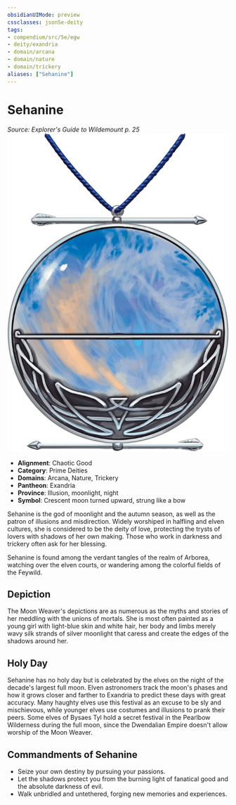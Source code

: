 ```yaml
---
obsidianUIMode: preview
cssclasses: json5e-deity
tags:
- compendium/src/5e/egw
- deity/exandria
- domain/arcana
- domain/nature
- domain/trickery
aliases: ["Sehanine"]
---
```

# Sehanine
*Source: Explorer's Guide to Wildemount p. 25* 
![](https://raw.githubusercontent.com/5etools-mirror-2/5etools-img/main/deities/EGW/Symbol%20of%20Sehanine.webp#symbol)

- **Alignment**: Chaotic Good
- **Category**: Prime Deities
- **Domains**: Arcana, Nature, Trickery
- **Pantheon**: Exandria
- **Province**: Illusion, moonlight, night
- **Symbol**: Crescent moon turned upward, strung like a bow

Sehanine is the god of moonlight and the autumn season, as well as the patron of illusions and misdirection. Widely worshiped in halfling and elven cultures, she is considered to be the deity of love, protecting the trysts of lovers with shadows of her own making. Those who work in darkness and trickery often ask for her blessing.

Sehanine is found among the verdant tangles of the realm of Arborea, watching over the elven courts, or wandering among the colorful fields of the Feywild.

## Depiction

The Moon Weaver's depictions are as numerous as the myths and stories of her meddling with the unions of mortals. She is most often painted as a young girl with light-blue skin and white hair, her body and limbs merely wavy silk strands of silver moonlight that caress and create the edges of the shadows around her.

## Holy Day

Sehanine has no holy day but is celebrated by the elves on the night of the decade's largest full moon. Elven astronomers track the moon's phases and how it grows closer and farther to Exandria to predict these days with great accuracy. Many haughty elves use this festival as an excuse to be sly and mischievous, while younger elves use costumes and illusions to prank their peers. Some elves of Bysaes Tyl hold a secret festival in the Pearlbow Wilderness during the full moon, since the Dwendalian Empire doesn't allow worship of the Moon Weaver.

## Commandments of Sehanine

- Seize your own destiny by pursuing your passions.  
- Let the shadows protect you from the burning light of fanatical good and the absolute darkness of evil.  
- Walk unbridled and untethered, forging new memories and experiences.